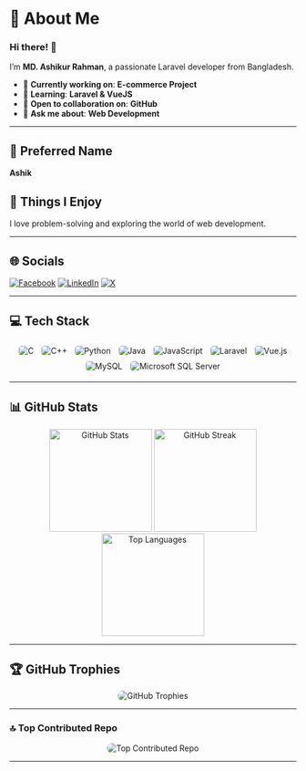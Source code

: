 # 💫 About Me
### Hi there! 👋
I’m **MD. Ashikur Rahman**, a passionate Laravel developer from Bangladesh.

- 🔭 **Currently working on**: **E-commerce Project**
- 🌱 **Learning**: **Laravel & VueJS**
- 👯 **Open to collaboration on**: **GitHub**
- 💬 **Ask me about**: **Web Development**

---

## 🎨 Preferred Name
**Ashik**

## 🤔 Things I Enjoy
I love problem-solving and exploring the world of web development.

---

## 🌐 Socials
[![Facebook](https://img.shields.io/badge/Facebook-%231877F2.svg?logo=Facebook&logoColor=white)](https://www.facebook.com/sopner.abir.58) 
[![LinkedIn](https://img.shields.io/badge/LinkedIn-%230077B5.svg?logo=linkedin&logoColor=white)](https://www.linkedin.com/in/md-ashikur-rahman-4789b6305/) 
[![X](https://img.shields.io/badge/X-black.svg?logo=X&logoColor=white)](https://x.com/200607M)


---

## 💻 Tech Stack
<div align="center">
  <img src="https://img.shields.io/badge/c-%2300599C.svg?style=for-the-badge&logo=c&logoColor=white" alt="C" style="border-radius: 5px; margin: 5px;" />
  <img src="https://img.shields.io/badge/c++-%2300599C.svg?style=for-the-badge&logo=c%2B%2B&logoColor=white" alt="C++" style="border-radius: 5px; margin: 5px;" />
  <img src="https://img.shields.io/badge/python-3670A0?style=for-the-badge&logo=python&logoColor=ffdd54" alt="Python" style="border-radius: 5px; margin: 5px;" />
  <img src="https://img.shields.io/badge/java-%23ED8B00.svg?style=for-the-badge&logo=openjdk&logoColor=white" alt="Java" style="border-radius: 5px; margin: 5px;" />
  <img src="https://img.shields.io/badge/javascript-%23323330.svg?style=for-the-badge&logo=javascript&logoColor=%23F7DF1E" alt="JavaScript" style="border-radius: 5px; margin: 5px;" />
  <img src="https://img.shields.io/badge/laravel-%23FF2D20.svg?style=for-the-badge&logo=laravel&logoColor=white" alt="Laravel" style="border-radius: 5px; margin: 5px;" />
  <img src="https://img.shields.io/badge/vue.js-%2335495e.svg?style=for-the-badge&logo=vuedotjs&logoColor=%234FC08D" alt="Vue.js" style="border-radius: 5px; margin: 5px;" />
  <img src="https://img.shields.io/badge/mysql-4479A1.svg?style=for-the-badge&logo=mysql&logoColor=white" alt="MySQL" style="border-radius: 5px; margin: 5px;" />
  <img src="https://img.shields.io/badge/Microsoft%20SQL%20Server-CC2927?style=for-the-badge&logo=microsoft%20sql%20server&logoColor=white" alt="Microsoft SQL Server" style="border-radius: 5px; margin: 5px;" />
</div>

---

## 📊 GitHub Stats
<div align="center">
  <img height="180em" src="https://github-readme-stats.vercel.app/api?username=Ashik-PUST-ICE&theme=radical&hide_border=false&include_all_commits=false&count_private=false" alt="GitHub Stats" />
  <img height="180em" src="https://github-readme-streak-stats.herokuapp.com/?user=Ashik-PUST-ICE&theme=radical&hide_border=false" alt="GitHub Streak" />
  <img height="180em" src="https://github-readme-stats.vercel.app/api/top-langs/?username=Ashik-PUST-ICE&theme=radical&hide_border=false&include_all_commits=false&count_private=false&layout=compact" alt="Top Languages" />
</div>

---

## 🏆 GitHub Trophies
<div align="center">
  <img src="https://github-profile-trophy.vercel.app/?username=Ashik-PUST-ICE&theme=radical&no-frame=false&no-bg=true&margin-w=4" alt="GitHub Trophies" style="border-radius: 10px;" />
</div>

---

### 🔝 Top Contributed Repo
<div align="center">
  <img src="https://github-contributor-stats.vercel.app/api?username=Ashik-PUST-ICE&limit=5&theme=radical&combine_all_yearly_contributions=true" alt="Top Contributed Repo" style="border-radius: 10px;" />
</div>

---



<!-- Proudly created with GPRM ( https://gprm.itsvg.in ) -->
